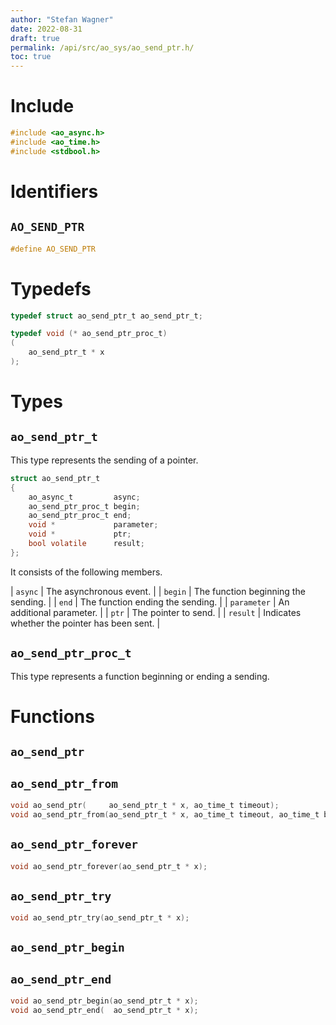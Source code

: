```yaml
---
author: "Stefan Wagner"
date: 2022-08-31
draft: true
permalink: /api/src/ao_sys/ao_send_ptr.h/
toc: true
---
```


# Include

```c
#include <ao_async.h>
#include <ao_time.h>
#include <stdbool.h>
```

# Identifiers

## `AO_SEND_PTR`

```c
#define AO_SEND_PTR
```

# Typedefs

```c
typedef struct ao_send_ptr_t ao_send_ptr_t;

typedef void (* ao_send_ptr_proc_t)
(
    ao_send_ptr_t * x
);
```

# Types

## `ao_send_ptr_t`

This type represents the sending of a pointer.

```c
struct ao_send_ptr_t
{
    ao_async_t         async;
    ao_send_ptr_proc_t begin;
    ao_send_ptr_proc_t end;
    void *             parameter;
    void *             ptr;
    bool volatile      result;
};
```

It consists of the following members.

| `async` | The asynchronous event. |
| `begin` | The function beginning the sending. |
| `end` | The function ending the sending. |
| `parameter` | An additional parameter. |
| `ptr` | The pointer to send. |
| `result` | Indicates whether the pointer has been sent. |

## `ao_send_ptr_proc_t`

This type represents a function beginning or ending a sending.

# Functions

## `ao_send_ptr`
## `ao_send_ptr_from`

```c
void ao_send_ptr(     ao_send_ptr_t * x, ao_time_t timeout);
void ao_send_ptr_from(ao_send_ptr_t * x, ao_time_t timeout, ao_time_t beginning);
```

## `ao_send_ptr_forever`

```c
void ao_send_ptr_forever(ao_send_ptr_t * x);
```

## `ao_send_ptr_try`

```c
void ao_send_ptr_try(ao_send_ptr_t * x);
```

## `ao_send_ptr_begin`
## `ao_send_ptr_end`

```c
void ao_send_ptr_begin(ao_send_ptr_t * x);
void ao_send_ptr_end(  ao_send_ptr_t * x);
```
